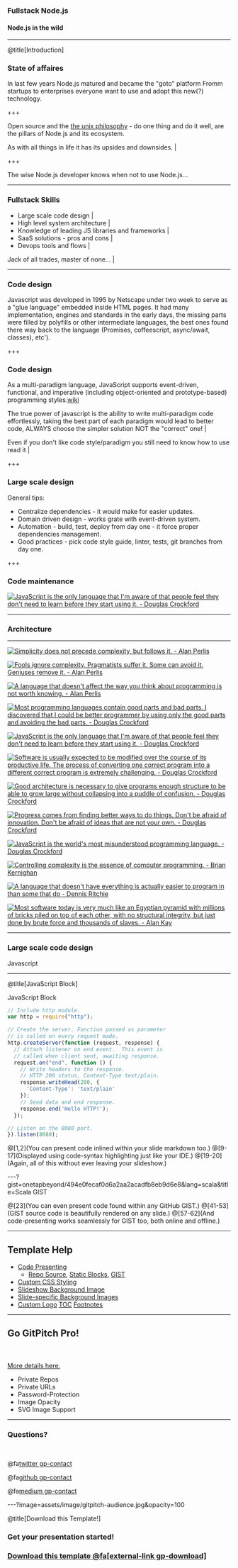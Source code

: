 ### Fullstack Node.js

#### Node.js in the wild

---
@title[Introduction]

### State of affaires

In last few years Node.js matured and became the "goto" platform Fromm startups to enterprises everyone want to use and adopt this new(?) technology.

+++

Open source and the [the unix philosophy](https://en.wikipedia.org/wiki/Unix_philosophy) - do one thing and do it well, are the pillars of Node.js and its ecosystem.

As with all things in life it has its upsides and downsides. |

+++

The wise Node.js developer knows when not to use Node.js...

---

### Fullstack Skills

- Large scale code design |
- High level system architecture |
- Knowledge of leading JS libraries and frameworks |
- SaaS solutions - pros and cons |
- Devops tools and flows |

Jack of all trades, master of none... |

---

### Code design

Javascript was developed in 1995 by Netscape under two week to serve as a "glue language" embedded inside HTML pages. It had many implementation, engines and standards in the early days, the missing parts were filled by polyfills or other intermediate languages, the best ones found there way back to the language (Promises, coffeescript, async/await, classes), etc').

+++

### Code design

As a multi-paradigm language, JavaScript supports event-driven, functional, and imperative (including object-oriented and prototype-based) programming styles.[wiki](https://en.wikipedia.org/wiki/JavaScript)

The true power of javascript is the ability to write multi-paradigm code effortlessly, taking the best part of each paradigm would lead to better code, ALWAYS choose the simpler solution NOT the "correct" one! |

Even if you don't like code style/paradigm you still need to know how to use read it |

+++

### Large scale design

General tips:

- Centralize dependencies - it would make for easier updates.
- Domain driven design - works grate with event-driven system.
- Automation - build, test, deploy from day one - it force proper dependencies management.
- Good practices - pick code style guide, linter, tests, git branches from day one.

+++

### Code maintenance 

<a href="http://www.azquotes.com/quote/803741" title="Douglas Crockford quote"><img src="http://www.azquotes.com/picture-quotes/quote-javascript-is-the-only-language-that-i-m-aware-of-that-people-feel-they-don-t-need-to-douglas-crockford-80-37-41.jpg" alt="JavaScript is the only language that I'm aware of that people feel they don't need to learn before they start using it. - Douglas Crockford"></a> 

---

### Architecture


---

<a href="http://www.azquotes.com/quote/680861" title="Alan Perlis quote"><img src="http://www.azquotes.com/picture-quotes/quote-simplicity-does-not-precede-complexity-but-follows-it-alan-perlis-68-8-0861.jpg" alt="Simplicity does not precede complexity, but follows it. - Alan Perlis"></a>

<a href="http://www.azquotes.com/quote/229021" title="Alan Perlis quote"><img src="http://www.azquotes.com/picture-quotes/quote-fools-ignore-complexity-pragmatists-suffer-it-some-can-avoid-it-geniuses-remove-it-alan-perlis-22-90-21.jpg" alt="Fools ignore complexity. Pragmatists suffer it. Some can avoid it. Geniuses remove it. - Alan Perlis"></a>

<a href="http://www.azquotes.com/quote/765126" title="Alan Perlis quote"><img src="http://www.azquotes.com/picture-quotes/quote-a-language-that-doesn-t-affect-the-way-you-think-about-programming-is-not-worth-knowing-alan-perlis-76-51-26.jpg" alt="A language that doesn't affect the way you think about programming is not worth knowing. - Alan Perlis"></a>

<a href="http://www.azquotes.com/quote/1346177" title="Douglas Crockford quote"><img src="http://www.azquotes.com/picture-quotes/quote-most-programming-languages-contain-good-parts-and-bad-parts-i-discovered-that-i-could-douglas-crockford-134-61-77.jpg" alt="Most programming languages contain good parts and bad parts. I discovered that I could be better programmer by using only the good parts and avoiding the bad parts. - Douglas Crockford"></a>

<a href="http://www.azquotes.com/quote/803741" title="Douglas Crockford quote"><img src="http://www.azquotes.com/picture-quotes/quote-javascript-is-the-only-language-that-i-m-aware-of-that-people-feel-they-don-t-need-to-douglas-crockford-80-37-41.jpg" alt="JavaScript is the only language that I'm aware of that people feel they don't need to learn before they start using it. - Douglas Crockford"></a>

<a href="http://www.azquotes.com/quote/1346180" title="Douglas Crockford quote"><img src="http://www.azquotes.com/picture-quotes/quote-software-is-usually-expected-to-be-modified-over-the-course-of-its-productive-life-the-douglas-crockford-134-61-80.jpg" alt="Software is usually expected to be modified over the course of its productive life. The process of converting one correct program into a different correct program is extremely challenging. - Douglas Crockford"></a>

<a href="http://www.azquotes.com/quote/1371236" title="Douglas Crockford quote"><img src="http://www.azquotes.com/picture-quotes/quote-good-architecture-is-necessary-to-give-programs-enough-structure-to-be-able-to-grow-douglas-crockford-137-12-36.jpg" alt="Good architecture is necessary to give programs enough structure to be able to grow large without collapsing into a puddle of confusion. - Douglas Crockford"></a>

<a href="http://www.azquotes.com/quote/1119104" title="Douglas Crockford quote"><img src="http://www.azquotes.com/picture-quotes/quote-progress-comes-from-finding-better-ways-to-do-things-don-t-be-afraid-of-innovation-don-douglas-crockford-111-91-04.jpg" alt="Progress comes from finding better ways to do things. Don't be afraid of innovation. Don't be afraid of ideas that are not your own. - Douglas Crockford"></a>

<a href="http://www.azquotes.com/quote/803748" title="Douglas Crockford quote"><img src="http://www.azquotes.com/picture-quotes/quote-javascript-is-the-world-s-most-misunderstood-programming-language-douglas-crockford-80-37-48.jpg" alt="JavaScript is the world's most misunderstood programming language. - Douglas Crockford"></a>

<a href="http://www.azquotes.com/quote/669649" title="Brian Kernighan quote"><img src="http://www.azquotes.com/picture-quotes/quote-controlling-complexity-is-the-essence-of-computer-programming-brian-kernighan-66-96-49.jpg" alt="Controlling complexity is the essence of computer programming. - Brian Kernighan"></a>

<a href="http://www.azquotes.com/quote/596303" title="Dennis Ritchie quote"><img src="http://www.azquotes.com/picture-quotes/quote-a-language-that-doesn-t-have-everything-is-actually-easier-to-program-in-than-some-that-dennis-ritchie-59-63-03.jpg" alt="A language that doesn't have everything is actually easier to program in than some that do - Dennis Ritchie"></a>

<a href="http://www.azquotes.com/quote/154158" title="Alan Kay quote"><img src="http://www.azquotes.com/picture-quotes/quote-most-software-today-is-very-much-like-an-egyptian-pyramid-with-millions-of-bricks-piled-alan-kay-15-41-58.jpg" alt="Most software today is very much like an Egyptian pyramid with millions of bricks piled on top of each other, with no structural integrity, but just done by brute force and thousands of slaves. - Alan Kay"></a>

---

### Large scale code design

Javascript

---


@title[JavaScript Block]

<p><span class="slide-title">JavaScript Block</span></p>

```javascript
// Include http module.
var http = require("http");

// Create the server. Function passed as parameter
// is called on every request made.
http.createServer(function (request, response) {
  // Attach listener on end event.  This event is
  // called when client sent, awaiting response.
  request.on("end", function () {
    // Write headers to the response.
    // HTTP 200 status, Content-Type text/plain.
    response.writeHead(200, {
      'Content-Type': 'text/plain'
    });
    // Send data and end response.
    response.end('Hello HTTP!');
  });

// Listen on the 8080 port.
}).listen(8080);
```

@[1,2](You can present code inlined within your slide markdown too.)
@[9-17](Displayed using code-syntax highlighting just like your IDE.)
@[19-20](Again, all of this without ever leaving your slideshow.)

---?gist=onetapbeyond/494e0fecaf0d6a2aa2acadfb8eb9d6e8&lang=scala&title=Scala GIST

@[23](You can even present code found within any GitHub GIST.)
@[41-53](GIST source code is beautifully rendered on any slide.)
@[57-62](And code-presenting works seamlessly for GIST too, both online and offline.)

---

## Template Help

- [Code Presenting](https://github.com/gitpitch/gitpitch/wiki/Code-Presenting)
  + [Repo Source](https://github.com/gitpitch/gitpitch/wiki/Code-Delimiter-Slides), [Static Blocks](https://github.com/gitpitch/gitpitch/wiki/Code-Slides), [GIST](https://github.com/gitpitch/gitpitch/wiki/GIST-Slides) 
- [Custom CSS Styling](https://github.com/gitpitch/gitpitch/wiki/Slideshow-Custom-CSS)
- [Slideshow Background Image](https://github.com/gitpitch/gitpitch/wiki/Background-Setting)
- [Slide-specific Background Images](https://github.com/gitpitch/gitpitch/wiki/Image-Slides#background)
- [Custom Logo](https://github.com/gitpitch/gitpitch/wiki/Logo-Setting) [TOC](https://github.com/gitpitch/gitpitch/wiki/Table-of-Contents) [Footnotes](https://github.com/gitpitch/gitpitch/wiki/Footnote-Setting)

---

## Go GitPitch Pro!

<br>
<div class="left">
    <i class="fa fa-user-secret fa-5x" aria-hidden="true"> </i><br>
    <a href="https://gitpitch.com/pro-features" class="pro-link">
    More details here.</a>
</div>
<div class="right">
    <ul>
        <li>Private Repos</li>
        <li>Private URLs</li>
        <li>Password-Protection</li>
        <li>Image Opacity</li>
        <li>SVG Image Support</li>
    </ul>
</div>

---

### Questions?

<br>

@fa[twitter gp-contact](@gitpitch)

@fa[github gp-contact](gitpitch)

@fa[medium gp-contact](@gitpitch)

---?image=assets/image/gitpitch-audience.jpg&opacity=100

@title[Download this Template!]

### Get your presentation started!
### [Download this template @fa[external-link gp-download]](https://gitpitch.com/template/download/black)

